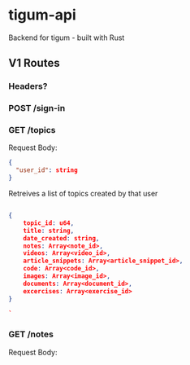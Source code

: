 # tigum-api

Backend for tigum - built with Rust

## V1 Routes

### Headers?

### POST /sign-in

### GET /topics

Request Body:

```json
{
  "user_id": string
}
```

Retreives a list of topics created by that user

```json

{
    topic_id: u64,
    title: string,
    date_created: string,
    notes: Array<note_id>,
    videos: Array<video_id>,
    article_snippets: Array<article_snippet_id>,
    code: Array<code_id>,
    images: Array<image_id>,
    documents: Array<document_id>,
    excercises: Array<exercise_id>
}

`
```

### GET /notes

Request Body:

```json

```
